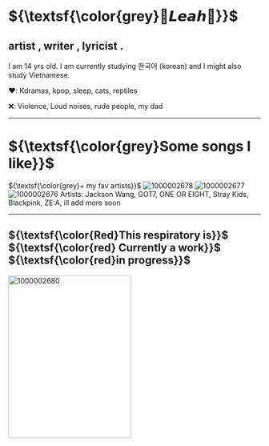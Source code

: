 #           ${\textsf{\color{grey}🖤𝙇𝙚𝙖𝙝🩶}}$
## artist , writer , lyricist .

I am 14 yrs old. I am currently studying 한국어 (korean) and I might also study Vietnamese.

❤️: Kdramas, kpop, sleep, cats, reptiles 

❌: Violence, Loud noises, rude people, my dad
____

# ${\textsf{\color{grey}Some songs I like}}$
${\textsf{\color{grey}+ my fav artists}}$
![1000002678](https://github.com/user-attachments/assets/5a90ec35-be88-4d88-8ac4-070b548222a8)
![1000002677](https://github.com/user-attachments/assets/b52c8111-0a80-4523-9836-859f094f820c)
![1000002676](https://github.com/user-attachments/assets/6910fe47-1f56-4ac3-b468-48cccc7568e8)
Artists: Jackson Wang, GOT7, ONE OR EIGHT, Stray Kids, Blackpink, ZE:A, ill add more soon 

___ 

## ${\textsf{\color{Red}This respiratory is}}$ ${\textsf{\color{red} Currently a work}}$ ${\textsf{\color{red}in progress}}$

<img width="245" height="325" alt="1000002680" src="https://github.com/user-attachments/assets/43baa59f-e4d6-4ba4-af32-9cd8ea4c2afe" />



